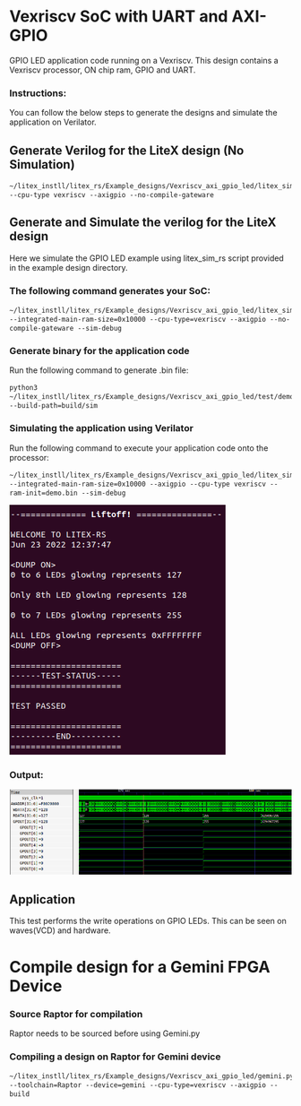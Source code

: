 # Vexriscv SoC with UART and AXI-GPIO
GPIO LED application code running on a Vexriscv. This design contains a Vexriscv processor, ON chip ram, GPIO and UART.

### Instructions:
You can follow the below steps to generate the designs and simulate the application on Verilator.


## Generate Verilog for the LiteX design (No Simulation)

```
~/litex_instll/litex_rs/Example_designs/Vexriscv_axi_gpio_led/litex_sim_rs.py --cpu-type vexriscv --axigpio --no-compile-gateware 
```

## Generate and Simulate the verilog for the LiteX design
Here we simulate the GPIO LED example using litex_sim_rs script provided in the example design directory.

### The following command generates your SoC:
```
~/litex_instll/litex_rs/Example_designs/Vexriscv_axi_gpio_led/litex_sim_rs.py --integrated-main-ram-size=0x10000 --cpu-type=vexriscv --axigpio --no-compile-gateware --sim-debug
```

### Generate binary for the application code

Run the following command to generate .bin file:
```
python3 ~/litex_instll/litex_rs/Example_designs/Vexriscv_axi_gpio_led/test/demo/demo.py --build-path=build/sim
```
### Simulating the application using Verilator

Run the following command to execute your application code onto the processor:
```
~/litex_instll/litex_rs/Example_designs/Vexriscv_axi_gpio_led/litex_sim_rs.py --integrated-main-ram-size=0x10000 --axigpio --cpu-type vexriscv --ram-init=demo.bin --sim-debug 
```

![gpio_hard.png](./../../Docs/Pictures/gpio_hard.png "Optional title")



### Output:
![gpio_out.png](./../../Docs/Pictures/gpio_out.png "Optional title")


## Application
This test performs the write operations on GPIO LEDs. This can be seen on waves(VCD) and hardware.

# Compile design for a Gemini FPGA Device

### Source Raptor for compilation

Raptor needs to be sourced before using Gemini.py

### Compiling a design on Raptor for Gemini device

```
~/litex_instll/litex_rs/Example_designs/Vexriscv_axi_gpio_led/gemini.py --toolchain=Raptor --device=gemini --cpu-type=vexriscv --axigpio --build
```

